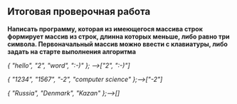 ## Итоговая проверочная работа

**Написать программу, которая из имеющегося массива строк формирует массив из строк,
длинна которых меньше, либо равно три символа. Первоначальный массив можно ввести с
клавиатуры, либо задать на старте выполнения алгоритма**

_{ "hello", "2", "word", ":-)" }; -->["2", ":-)"]_ 

_{ "1234", "1567", "-2", "computer science" };-->["-2"]_

_{ "Russia", "Denmark", "Kazan" };-->[]_